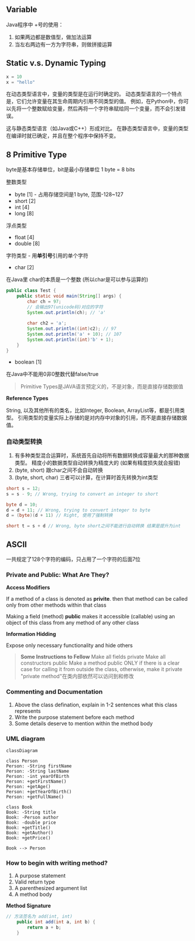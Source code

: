 ## Variable
Java程序中 +号的使用：
1. 如果两边都是数值型，做加法运算
2. 当左右两边有一方为字符串，则做拼接运算


## Static v.s. Dynamic Typing

```python
x = 10
x = "hello"
```

在动态类型语言中，变量的类型是在运行时确定的。
动态类型语言的一个特点是，它们允许变量在其生命周期内引用不同类型的值。
例如，在Python中，你可以先将一个整数赋给变量，然后再将一个字符串赋给同一个变量，而不会引发错误。

这与静态类型语言（如Java或C++）形成对比。
在静态类型语言中，变量的类型在编译时就已确定，并且在整个程序中保持不变。

## 8 Primitive Type

byte是基本存储单位，bit是最小存储单位 1 byte = 8 bits

整数类型
- byte [1] - 占用存储空间是1 byte, 范围-128~127
- short [2]
- int [4]
- long [8]

浮点类型
- float [4]
- double [8]

字符类型 - 用**单引号**引用的单个字符
- char [2]

在Java里 char的本质是一个整数 (所以char是可以参与运算的)
```java
public class Test {
    public static void main(String[] args) {
        char ch = 97;
        // 会输出97(unicode码)对应的字符
        System.out.println(ch); // 'a'
        
        char ch2 = 'a';
        System.out.println((int)c2); // 97
        System.out.println('a' + 10); // 107
        System.out.println((int)'b' + 1);
    }
}
```

- boolean [1]

在Java中不能用0非0整数代替false/true

> Primitive Types是JAVA语言预定义的，不是对象，而是直接存储数据值

**Reference Types**

String, 以及其他所有的类名，比如Integer, Boolean, ArrayList等，都是引用类型。
引用类型的变量实际上存储的是对内存中对象的引用，而不是直接存储数据值。

### 自动类型转换
1. 有多种类型混合运算时，系统首先自动将所有数据转换成容量最大的那种数据类型。
精度小的数据类型自动转换为精度大的 (如果有精度损失就会报错)
2. (byte, short) 跟char之间不会自动转换
3. (byte, short, char) 三者可以计算，在计算时首先转换为int类型
```java
short s = 12;
s = s - 9; // Wrong, trying to convert an integer to short

byte d = 10;
d = d + 11; // Wrong, trying to convert integer to byte
d = (byte)(d + 11) // Right, 使用了强制转换

short t = s + d // Wrong, byte short之间不能进行自动转换 结果是提升为int
```

## ASCII
一共规定了128个字符的编码，只占用了一个字符的后面7位

### Private and Public: What Are They?

**Access Modifiers**

If a method of a class is denoted as **privite**. then that method can be called
only from other methods within that class

Making a field (method) **public** makes it accessible (callable) using an object
of this class from any method of any other class

**Information Hidding**

Expose only necessary functionality and hide others

> **Some Instructions to Fellow**
> Make all fields private
> Make all constructors public
> Make a method public ONLY if there is a clear case for calling it from outside the class,
> otherwise, make it private
> "private method"在类内部依然可以访问到和修改


### Commenting and Documentation

1. Above the class defination, explain in 1-2 sentences what this class represents
2. Write the purpose statement before each method
3. Some details deserve to mention within the method body

### UML diagram

```mermaid
classDiagram

class Person
Person: -String firstName
Person: -String lastName
Person: -int yearOfBirth
Person: +getFirstName()
Person: +getAge()
Person: +getYearOfBirth()
Person: +getFullName()

class Book
Book: -String title
Book: -Person author
Book: -double price
Book: +getTitle()
Book: +getAuthor()
Book: +getPrice()

Book --> Person
```

### How to begin with writing method?

1. A purpose statement
2. Valid return type
3. A parenthesized argument list
4. A method body

**Method Signature**
```java
// 方法签名为 add(int, int)
    public int add(int a, int b) {
        return a + b;
    }
```
